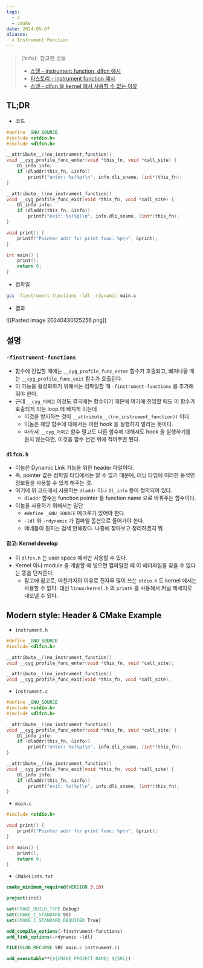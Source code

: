 ```yaml
---
tags:
  - c
  - cmake
date: 2024-05-07
aliases:
  - Instrument Function
---
```

> [!info]- 참고한 것들
> - [스댕 - instrument function, dlfcn 예시](https://unix.stackexchange.com/a/386903)
> - [티스토리 - instrument function 예시](https://bunhere.tistory.com/279)
> - [스댕 - dlfcn 을 kernel 에서 사용할 수 없는 이유](https://stackoverflow.com/a/15662596)

## TL;DR

- 코드

```c
#define _GNU_SOURCE
#include <stdio.h>
#include <dlfcn.h>

__attribute__((no_instrument_function))
void __cyg_profile_func_enter(void *this_fn, void *call_site) {
	Dl_info info;
	if (dladdr(this_fn, &info))
		printf("enter: %s(%p)\n", info.dli_sname, (int*)this_fn);
}

__attribute__((no_instrument_function))
void __cyg_profile_func_exit(void *this_fn, void *call_site) {
	Dl_info info;
	if (dladdr(this_fn, &info))
		printf("exit: %s(%p)\n", info.dli_sname, (int*)this_fn);
}

void print() {
	printf("Pointer addr for print func: %p\n", &print);
}

int main() {
	print();
	return 0;
}
```

- 컴파일

```bash
gcc -finstrument-functions -ldl -rdynamic main.c
```

- 결과

![[Pasted image 20240430125256.png]]

## 설명

### `-finstrument-functions`

- 함수에 진입할 때에는 `__cyg_profile_func_enter` 함수가 호출되고, 빠져나올 때는 `__cyg_profile_func_exit` 함수가 호출된다.
- 이 기능을 활성화하기 위해서는 컴파일할 때 `-finstrument-functions` 를 추가해 줘야 한다.
- 근데 `__cyg_어쩌고` 이것도 결국에는 함수이기 때문에 여기에 진입할 때도 이 함수가 호출되게 되는 loop 에 빠지게 되는데
	- 이것을 방지하는 것이 `__attribute__((no_instrument_function))` 이다.
	- 이놈은 해당 함수에 대해서는 이런 hook 을 실행하지 말라는 뜻이다.
	- 따라서 `__cyg_어쩌고` 함수 말고도 다른 함수에 대해서도 hook 을 실행하기를 원치 않는다면, 이것을 함수 선언 위에 적어주면 된다.

### `dlfcn.h`

- 이놈은 Dynamic Link 기능을 위한 header 파일이다.
- 즉, pointer 값은 컴파일 타임에서는 알 수 없기 때문에, 러닝 타임에 이러한 동적인 정보들을 사용할 수 있게 해주는 것.
- 여기에 위 코드에서 사용하는 `dladdr` 이나 `Dl_info` 등이 정의되어 있다.
	- `dladdr` 함수는 function pointer 를 function name 으로 바꿔주는 함수이다.
- 이놈을 사용하기 위해서는 일단
	- `#define _GNU_SOURCE` 메크로가 있어야 한다.
	- `-ldl` 와 `-rdynamic` 가 컴파일 옵션으로 들어가야 한다.
	- 얘네들이 뭔지는 검색 안해봤다. 나중에 찾아보고 정리하겠지 뭐

#### 참고: Kernel develop

- 이 `dlfcn.h` 는 user space 에서만 사용할 수 있다.
- Kernel 이나 module 을 개발할 때 넣으면 컴파일할 때 이 헤더파일을 찾을 수 없다는 똥을 던져준다.
	- 참고에 참고로, 마찬가지의 이유로 진자루 많이 쓰는 `stdio.h` 도 kernel 에서는 사용할 수 없다. 대신 `linux/kernel.h` 의 `printk` 를 사용해서 커널 메세지로 내보낼 수 있다.

## Modern style: Header & CMake Example

- `instrument.h`

```c
#define _GNU_SOURCE
#include <dlfcn.h>

__attribute__((no_instrument_function))
void __cyg_profile_func_enter(void *this_fn, void *call_site);

__attribute__((no_instrument_function))
void __cyg_profile_func_exit(void *this_fn, void *call_site);
```

- `instrument.c`

```c
#define _GNU_SOURCE
#include <stdio.h>
#include <dlfcn.h>

__attribute__((no_instrument_function))
void __cyg_profile_func_enter(void *this_fn, void *call_site) {
	Dl_info info;
	if (dladdr(this_fn, &info))
		printf("enter: %s(%p)\n", info.dli_sname, (int*)this_fn);
}

__attribute__((no_instrument_function))
void __cyg_profile_func_exit(void *this_fn, void *call_site) {
	Dl_info info;
	if (dladdr(this_fn, &info))
		printf("exit: %s(%p)\n", info.dli_sname, (int*)this_fn);
}
```

- `main.c`

```c
#include <stdio.h>

void print() {
	printf("Pointer addr for print func: %p\n", &print);
}

int main() {
	print();
	return 0;
}
```

- `CMakeLists.txt`

```cmake
cmake_minimum_required(VERSION 3.10)

project(inst)

set(CMAKE_BUILD_TYPE Debug)
set(CMAKE_C_STANDARD 99)
set(CMAKE_C_STANDARD_REQUIRED True)

add_compile_options(-finstrument-functions)
add_link_options(-rdynamic -ldl)

FILE(GLOB_RECURSE SRC main.c instrument.c)

add_executable**(${CMAKE_PROJECT_NAME} ${SRC})
```